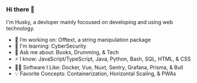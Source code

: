 ### Hi there 👋

I'm Husky, a devloper mainly focoused on developing and using web technology.

* 🔭 I’m working on: Offtext, a string manipulation package
* 🌱 I'm learning: CyberSecurity
* 💬 Ask me about: Books, Drumming, & Tech
* ⚡ I know: JavaScript/TypeScript, Java, Python, Bash, SQL, HTML, & CSS
* 👨‍💻 Software I Like: Docker, Vue, Nuxt, Sentry, Grafana, Prisma, & Bull
* 💡 Favorite Concepts: Containerization, Horizontal Scaling, & PWAs

<!--
**Huskydog9988/huskydog9988** is a ✨ _special_ ✨ repository because its `README.md` (this file) appears on your GitHub profile.

Here are some ideas to get you started:

- 🔭 I’m currently working on ...
- 🌱 I’m currently learning ...
- 👯 I’m looking to collaborate on ...
- 🤔 I’m looking for help with ...
- 💬 Ask me about ...
- 📫 How to reach me: ...
- 😄 Pronouns: ...
- ⚡ Fun fact: ...
-->
